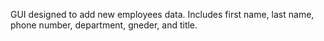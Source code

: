 GUI designed to add new employees data.  Includes first name, last name, phone number, department, gneder, and title. 
